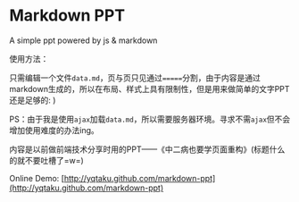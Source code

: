 Markdown PPT
===========

A simple ppt powered by js &amp; markdown 

使用方法：

只需编辑一个文件`data.md`，页与页只见通过`=====`分割，由于内容是通过markdown生成的，所以在布局、样式上具有限制性，但是用来做简单的文字PPT还是足够的: )

PS：由于我是使用`ajax`加载`data.md`，所以需要服务器环境。寻求不需`ajax`但不会增加使用难度的办法ing。

内容是以前做前端技术分享时用的PPT——《中二病也要学页面重构》(标题什么的就不要吐槽了=w=)

Online Demo: [http://yqtaku.github.com/markdown-ppt](http://yqtaku.github.com/markdown-ppt)
